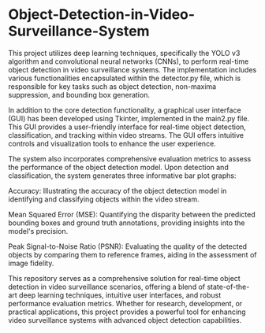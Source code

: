 # Object-Detection-in-Video-Surveillance-System
This project utilizes deep learning techniques, specifically the YOLO v3 algorithm and convolutional neural networks (CNNs), to perform real-time object detection in video surveillance systems. The implementation includes various functionalities encapsulated within the detector.py file, which is responsible for key tasks such as object detection, non-maxima suppression, and bounding box generation.

In addition to the core detection functionality, a graphical user interface (GUI) has been developed using Tkinter, implemented in the main2.py file. This GUI provides a user-friendly interface for real-time object detection, classification, and tracking within video streams. The GUI offers intuitive controls and visualization tools to enhance the user experience.

The system also incorporates comprehensive evaluation metrics to assess the performance of the object detection model. Upon detection and classification, the system generates three informative bar plot graphs:

Accuracy: Illustrating the accuracy of the object detection model in identifying and classifying objects within the video stream.

Mean Squared Error (MSE): Quantifying the disparity between the predicted bounding boxes and ground truth annotations, providing insights into the model's precision.

Peak Signal-to-Noise Ratio (PSNR): Evaluating the quality of the detected objects by comparing them to reference frames, aiding in the assessment of image fidelity.

This repository serves as a comprehensive solution for real-time object detection in video surveillance scenarios, offering a blend of state-of-the-art deep learning techniques, intuitive user interfaces, and robust performance evaluation metrics. Whether for research, development, or practical applications, this project provides a powerful tool for enhancing video surveillance systems with advanced object detection capabilities.
